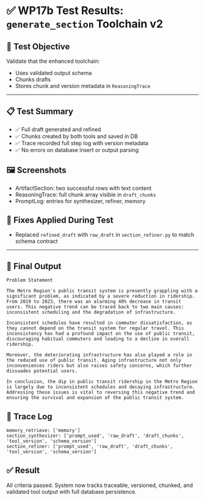 # ✅ WP17b Test Results: `generate_section` Toolchain v2

## 🧪 Test Objective
Validate that the enhanced toolchain:
- Uses validated output schema
- Chunks drafts
- Stores chunk and version metadata in `ReasoningTrace`

---

## 📋 Test Summary
- ✅ Full draft generated and refined
- ✅ Chunks created by both tools and saved in DB
- ✅ Trace recorded full step log with version metadata
- ✅ No errors on database insert or output parsing

## 🖼️ Screenshots
- ArtifactSection: two successful rows with text content
- ReasoningTrace: full chunk array visible in `draft_chunks`
- PromptLog: entries for synthesizer, refiner, memory

## 🧱 Fixes Applied During Test
- Replaced `refined_draft` with `raw_draft` in `section_refiner.py` to match schema contract

---

## 📌 Final Output

```
Problem Statement

The Metro Region's public transit system is presently grappling with a significant problem, as indicated by a severe reduction in ridership. From 2019 to 2023, there was an alarming 40% decrease in transit users. This negative trend can be traced back to two main causes: inconsistent scheduling and the degradation of infrastructure.

Inconsistent schedules have resulted in commuter dissatisfaction, as they cannot depend on the transit system for regular travel. This inconsistency has had a profound impact on the use of public transit, discouraging habitual commuters and leading to a decline in overall ridership.

Moreover, the deteriorating infrastructure has also played a role in the reduced use of public transit. Aging infrastructure not only inconveniences riders but also raises safety concerns, which further dissuades potential users.

In conclusion, the dip in public transit ridership in the Metro Region is largely due to inconsistent schedules and decaying infrastructure. Addressing these issues is vital to reversing this negative trend and ensuring the survival and expansion of the public transit system.
```

## 📜 Trace Log
```
memory_retrieve: ['memory']
section_synthesizer: ['prompt_used', 'raw_draft', 'draft_chunks', 'tool_version', 'schema_version']
section_refiner: ['prompt_used', 'raw_draft', 'draft_chunks', 'tool_version', 'schema_version']
```

## ✅ Result
All criteria passed. System now tracks traceable, versioned, chunked, and validated tool output with full database persistence.